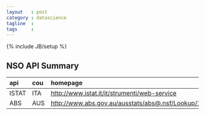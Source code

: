 ```yaml
---
layout   : post
category : datascience
tagline  :
tags     :
---
```

{% include JB/setup %}
<!-- do not edit by hand - created with jekyllr -->


## NSO API Summary

|api   |cou |homepage                                                                       |contact               |authentication |technology |url                                               |
|:-----|:---|:------------------------------------------------------------------------------|:---------------------|:--------------|:----------|:-------------------------------------------------|
|ISTAT |ITA |http://www.istat.it/it/strumenti/web-service                                   |dcdc@istat.it         |IP             |SDMX       |http://sdmx.istat.it/SDMXWS/NsiStdV20Service.asmx |
|ABS   |AUS |http://www.abs.gov.au/ausstats/abs@.nsf/Lookup/1407.0.55.002main+features32013 |liam.byrne@abs.gov.au |none           |SDMX       |http://stat.abs.gov.au/restsdmx/sdmx.ashx         |
